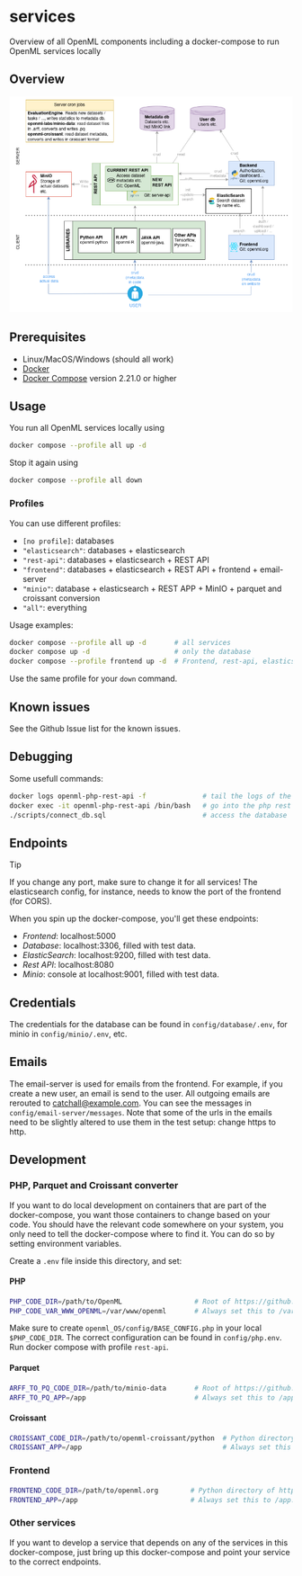 # services
Overview of all OpenML components including a docker-compose to run OpenML services locally

## Overview

![OpenML Component overview](https://raw.githubusercontent.com/openml/services/main/documentation/OpenML-overview.png)

## Prerequisites
- Linux/MacOS/Windows (should all work)
- [Docker](https://docs.docker.com/get-docker/) 
- [Docker Compose](https://docs.docker.com/compose/install/) version 2.21.0 or higher

## Usage

You run all OpenML services locally using
```bash
docker compose --profile all up -d
```
Stop it again using 
```bash
docker compose --profile all down
```

### Profiles
You can use different profiles:

- `[no profile]`: databases
- `"elasticsearch"`: databases + elasticsearch
- `"rest-api"`: databases + elasticsearch + REST API
- `"frontend"`: databases + elasticsearch + REST API + frontend + email-server
- `"minio"`: database + elasticsearch + REST APP + MinIO + parquet and croissant conversion
- `"all"`: everything

Usage examples:
```bash
docker compose --profile all up -d       # all services
docker compose up -d                     # only the database
docker compose --profile frontend up -d  # Frontend, rest-api, elasticsearch and database
```
Use the same profile for your `down` command.


## Known issues
See the Github Issue list for the known issues.

## Debugging
Some usefull commands:
```bash
docker logs openml-php-rest-api -f              # tail the logs of the php rest api
docker exec -it openml-php-rest-api /bin/bash   # go into the php rest api container
./scripts/connect_db.sql                        # access the database
```

## Endpoints
> [!TIP]
> If you change any port, make sure to change it for all services! The elasticsearch config, for instance, needs to know the port of the frontend (for CORS).

When you spin up the docker-compose, you'll get these endpoints:
- *Frontend*: localhost:5000
- *Database*: localhost:3306, filled with test data.
- *ElasticSearch*: localhost:9200, filled with test data.
- *Rest API*: localhost:8080
- *Minio*: console at localhost:9001, filled with test data.

## Credentials
The credentials for the database can be found in `config/database/.env`, for minio in `config/minio/.env`, etc.

## Emails
The email-server is used for emails from the frontend. For example, if you create a new user, an 
email is send to the user. All outgoing emails are rerouted to catchall@example.com. You can see 
the messages in `config/email-server/messages`. Note that some of the urls in the emails need to 
be slightly altered to use them in the test setup: change https to http.

## Development

### PHP, Parquet and Croissant converter
If you want to do local development on containers that are part of the docker-compose, you want those containers to change based on your code. You should have the relevant code somewhere on your system, you only need to tell the docker-compose where to find it. You can do so by setting environment variables. 

Create a `.env` file inside this directory, and set:

#### PHP
```bash
PHP_CODE_DIR=/path/to/OpenML                  # Root of https://github.com/openml/OpenML on your computer
PHP_CODE_VAR_WWW_OPENML=/var/www/openml       # Always set this to /var/www/openml. Leave empty if you leave PHP_CODE_DIR empty
```

Make sure to create `openml_OS/config/BASE_CONFIG.php` in your local `$PHP_CODE_DIR`. The correct configuration can be found in `config/php.env`. Run docker compose with profile `rest-api`.

#### Parquet
```bash
ARFF_TO_PQ_CODE_DIR=/path/to/minio-data       # Root of https://github.com/openml-labs/minio-data on your computer
ARFF_TO_PQ_APP=/app                           # Always set this to /app. Leave empty if you leave ARFF_TO_PQ_CODE_DIR empty
```

#### Croissant
```bash
CROISSANT_CODE_DIR=/path/to/openml-croissant/python  # Python directory of https://github.com/openml/openml-croissant on your computer
CROISSANT_APP=/app                                   # Always set this to /app. Leave empty if you leave CROISSANT_CODE_DIR empty
```

### Frontend
```bash
FRONTEND_CODE_DIR=/path/to/openml.org        # Python directory of https://github.com/openml/openml.org on your computer
FRONTEND_APP=/app                            # Always set this to /app. Leave empty if you leave FRONTEND_CODE_DIR empty
```

### Other services
If you want to develop a service that depends on any of the services in this docker-compose, just bring up this docker-compose and point your service to the correct endpoints.
